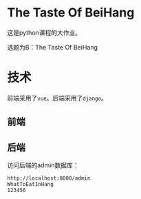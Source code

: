 # The Taste Of BeiHang

这是python课程的大作业。

选题为B：The Taste Of BeiHang

# 技术

前端采用了`vue`。后端采用了`django`。

## 前端


## 后端

访问后端的admin数据库：
```
http://localhost:8000/admin
WhatToEatInHang
123456
```